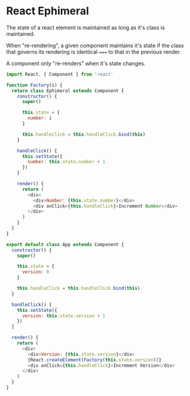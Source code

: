 # React Ephimeral

The state of a react element is maintained as long as it's class is maintained.

When "re-rendering", a given component maintains it's state if the class that governs its rendering is identical `===` to that in the previous render.

A component only "re-renders" when it's state changes.

```js
import React, { Component } from 'react'

function Factory(i) {
  return class Ephimeral extends Component {
    constructor() {
      super()

      this.state = {
        number: i
      }

      this.handleClick = this.handleClick.bind(this)
    }

    handleClick() {
      this.setState({
        number: this.state.number + 1
      })
    }

    render() {
      return (
        <div>
          <div>Number: {this.state.number}</div>
          <div onClick={this.handleClick}>Increment Number</div>
        </div>
      )
    }
  }
}

export default class App extends Component {
  constructor() {
    super()

    this.state = {
      version: 0
    }

    this.handleClick = this.handleClick.bind(this)
  }

  handleClick() {
    this.setState({
      version: this.state.version + 1
    })
  }

  render() {
    return (
      <div>
        <div>Version: {this.state.version}</div>
        {React.createElement(Factory(this.state.version))}
        <div onClick={this.handleClick}>Increment Version</div>
      </div>
    )
  }
}
```
